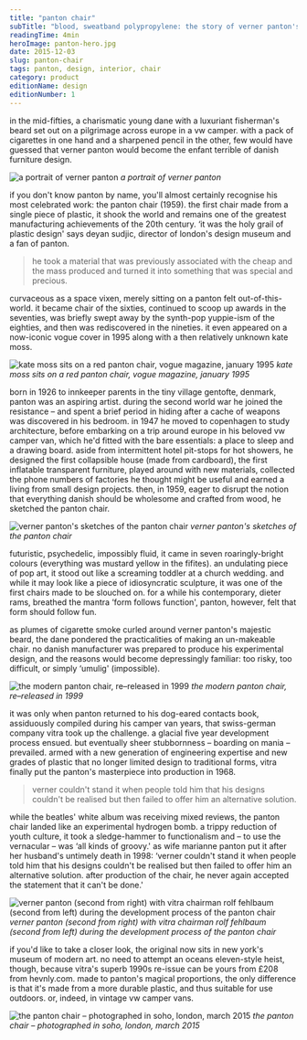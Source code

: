 ```yaml
---
title: "panton chair"
subTitle: "blood, sweatband polypropylene: the story of verner panton's machine-made 1960's pop-art masterpiece"
readingTime: 4min
heroImage: panton-hero.jpg
date: 2015-12-03
slug: panton-chair
tags: panton, design, interior, chair
category: product
editionName: design
editionNumber: 1
---
```


in the mid-fifties, a charismatic young dane with a luxuriant fisherman's beard set out on a pilgrimage across europe in a vw camper. with a pack of cigarettes in one hand and a sharpened pencil in the other, few would have guessed that verner panton would become the enfant terrible of danish furniture design.

![a portrait of verner panton](verner-panton.jpg)
*a portrait of verner panton*

if you don't know panton by name, you'll almost certainly recognise his most celebrated work: the panton chair (1959). the first chair made from a single piece of plastic, it shook the world and remains one of the greatest manufacturing achievements of the 20th century. ‘it was the holy grail of plastic design' says deyan sudjic, director of london's design museum and a fan of panton.

>he took a material that was previously associated with the cheap and the mass produced and turned it into something that was special and precious.

curvaceous as a space vixen, merely sitting on a panton felt out-of-this-world. it became chair of the sixties, continued to scoop up awards in the seventies, was briefly swept away by the synth-pop yuppie-ism of the eighties, and then was rediscovered in the nineties. it even appeared on a now-iconic vogue cover in 1995 along with a then relatively unknown kate moss.

![kate moss sits on a red panton chair, vogue magazine, january 1995](ate-moss.jpg)
*kate moss sits on a red panton chair, vogue magazine, january 1995*

born in 1926 to innkeeper parents in the tiny village gentofte, denmark, panton was an aspiring artist. during the second world war he joined the resistance – and spent a brief period in hiding after a cache of weapons was discovered in his bedroom. in 1947 he moved to copenhagen to study architecture, before embarking on a trip around europe in his beloved vw camper van, which he'd fitted with the bare essentials: a place to sleep and a drawing board. aside from intermittent hotel pit-stops for hot showers, he designed the first collapsible house (made from cardboard), the first inflatable transparent furniture, played around with new materials, collected the phone numbers of factories he thought might be useful and earned a living from small design projects. then, in 1959, eager to disrupt the notion that everything danish should be wholesome and crafted from wood, he sketched the panton chair.

![verner panton's sketches of the panton chair](sketch.jpg)
*verner panton's sketches of the panton chair*

futuristic, psychedelic, impossibly fluid, it came in seven roaringly-bright colours (everything was mustard yellow in the fifites).  an undulating piece of pop art, it stood out like a screaming toddler at a church wedding. and while it may look like a piece of idiosyncratic sculpture, it was one of the first chairs made to be slouched on. for a while his contemporary, dieter rams, breathed the mantra ‘form follows function', panton, however, felt that form should follow fun.

as plumes of cigarette smoke curled around verner panton's majestic beard, the dane pondered the practicalities of making an un-makeable chair. no danish manufacturer was prepared to produce his experimental design, and the reasons would become depressingly familiar: too risky, too difficult, or simply ‘umulig' (impossible).

![the modern panton chair, re–released in 1999](impossible.jpg)
*the modern panton chair, re–released in 1999*

it was only when panton returned to his dog-eared contacts book, assiduously compiled during his camper van years, that swiss-german company vitra took up the challenge. a glacial five year development process ensued. but eventually sheer stubbornness – boarding on mania – prevailed.  armed with a new generation of engineering expertise and new grades of plastic that no longer limited design to traditional forms, vitra finally put the panton's masterpiece into production in 1968.

>verner couldn't stand it when people told him that his designs couldn't be realised but then failed to offer him an alternative solution.

while the beatles' white album was receiving mixed reviews, the panton chair landed like an experimental hydrogen bomb.  a trippy reduction of youth culture, it took a sledge-hammer to functionalism and – to use the vernacular – was ‘all kinds of groovy.' as wife marianne panton put it after her husband's untimely death in 1998: ‘verner couldn't stand it when people told him that his designs couldn't be realised but then failed to offer him an alternative solution. after production of the chair, he never again accepted the statement that it can't be done.'

![verner panton (second from right) with vitra chairman rolf fehlbaum (second from left) during the development process of the panton chair](design.jpg)
*verner panton (second from right) with vitra chairman rolf fehlbaum (second from left) during the development process of the panton chair*

if you'd like to take a closer look, the original now sits in new york's museum of modern art. no need to attempt an oceans eleven-style heist, though, because vitra's superb 1990s re-issue can be yours from £208 from hevnly.com. made to panton's magical proportions, the only difference is that it's made from a more durable plastic, and thus suitable for use outdoors. or, indeed, in vintage vw camper vans.

![the panton chair – photographed in soho, london, march 2015](soho.jpg)
*the panton chair – photographed in soho, london, march 2015*
